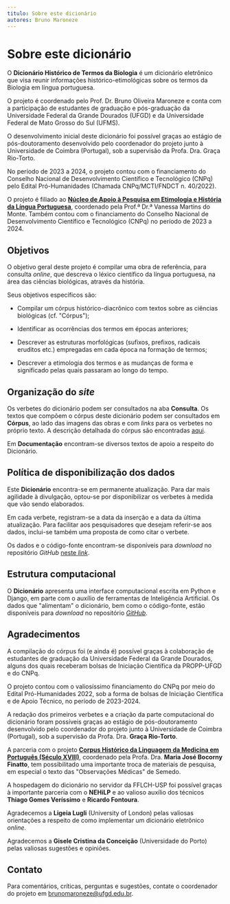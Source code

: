 ```yaml
---
titulo: Sobre este dicionário
autores: Bruno Maroneze
---
```

# Sobre este dicionário

O **Dicionário Histórico de Termos da Biologia** é um dicionário eletrônico que visa reunir informações histórico-etimológicas sobre os termos da Biologia em língua portuguesa.

O projeto é coordenado pelo Prof. Dr. Bruno Oliveira Maroneze e conta com a participação de estudantes de graduação e pós-graduação da Universidade Federal da Grande Dourados (UFGD) e da Universidade Federal de Mato Grosso do Sul (UFMS).

O desenvolvimento inicial deste dicionário foi possível graças ao estágio de pós-doutoramento desenvolvido pelo coordenador do projeto junto à Universidade de Coimbra (Portugal), sob a supervisão da Profa. Dra. Graça Rio-Torto.

No período de 2023 a 2024, o projeto contou com o financiamento do Conselho Nacional de Desenvolvimento Científico e Tecnológico (CNPq) pelo Edital Pró-Humanidades (Chamada CNPq/MCTI/FNDCT n. 40/2022).

O projeto é filiado ao [**Núcleo de Apoio à Pesquisa em Etimologia e História da Língua Portuguesa**](https://nehilp.prp.usp.br/), coordenado pela Prof.ª Dr.ª Vanessa Martins do Monte. Também contou com o financiamento do Conselho Nacional de Desenvolvimento Científico e Tecnológico (CNPq) no período de 2023 a 2024.

## Objetivos
O objetivo geral deste projeto é compilar uma obra de referência, para consulta *online*, que descreva o léxico científico da língua portuguesa, na área das ciências biológicas, através da história.

Seus objetivos específicos são:

- Compilar um córpus histórico-diacrônico com textos sobre as ciências biológicas (cf. "Córpus");

- Identificar as ocorrências dos termos em épocas anteriores;

- Descrever as estruturas morfológicas (sufixos, prefixos, radicais eruditos etc.) empregadas em cada época na formação de termos;

- Descrever a etimologia dos termos e as mudanças de forma e significado pelas quais passaram ao longo do tempo.

## Organização do *site*
Os verbetes do dicionário podem ser consultados na aba **Consulta**. Os textos que compõem o córpus deste dicionário podem ser consultados em **Córpus**, ao lado das imagens das obras e com *links* para os verbetes no próprio texto. A descrição detalhada do córpus são encontradas [aqui](../corpus/).

Em **Documentação** encontram-se diversos textos de apoio a respeito do Dicionário.

## Política de disponibilização dos dados
Este **Dicionário** encontra-se em permanente atualização. Para dar mais agilidade à divulgação, optou-se por disponibilizar os verbetes à medida que vão sendo elaborados.

Em cada verbete, registram-se a data da inserção e a data da última atualização. Para facilitar aos pesquisadores que desejam referir-se aos dados, inclui-se também uma proposta de como citar o verbete.

Os dados e o código-fonte encontram-se disponíveis para *download* no repositório *GitHub* [neste *link*](https://github.com/brunomaroneze/dicbio).

## Estrutura computacional
O **Dicionário** apresenta uma interface computacional escrita em Python e Django, em parte com o auxílio de ferramentas de Inteligência Artificial. Os dados que "alimentam" o dicionário, bem como o código-fonte, estão disponíveis para *download* no repositório [*GitHub*](https://github.com/brunomaroneze/dicbio).

## Agradecimentos
A compilação do córpus foi (e ainda é) possível graças à colaboração de estudantes de graduação da Universidade Federal da Grande Dourados, alguns dos quais receberam bolsas de Iniciação Científica da PROPP-UFGD e do CNPq.

O projeto contou com o valiosíssimo financiamento do CNPq por meio do Edital Pró-Humanidades 2022, sob a forma de bolsas de Iniciação Científica e de Apoio Técnico, no período de 2023-2024.

A redação dos primeiros verbetes e a criação da parte computacional do dicionário foram possíveis graças ao estágio de pós-doutoramento desenvolvido pelo coordenador do projeto junto à Universidade de Coimbra (Portugal), sob a supervisão da Profa. Dra. **Graça Rio-Torto**.

A parceria com o projeto [**Corpus Histórico da Linguagem da Medicina em Português (Século XVIII)**](https://sites.google.com/view/projeto38597/p%C3%A1gina-inicial), coordenado pela Profa. Dra. **Maria José Bocorny Finatto**, tem possibilitado uma importante troca de materiais de pesquisa, em especial o texto das "Observações Médicas" de Semedo.

A hospedagem do dicionário no servidor da FFLCH-USP foi possível graças à importante parceria com o **NEHiLP** e ao valioso auxílio dos técnicos **Thiago Gomes Veríssimo** e **Ricardo Fontoura**.

Agradecemos a **Ligeia Lugli** (University of London) pelas valiosas orientações a respeito de como implementar um dicionário eletrônico *online*.

Agradecemos a **Gisele Cristina da Conceição** (Universidade do Porto) pelas valiosas sugestões e opiniões.


## Contato
Para comentários, críticas, perguntas e sugestões, contate o coordenador do projeto em [brunomaroneze@ufgd.edu.br](brunomaroneze@ufgd.edu.br).
